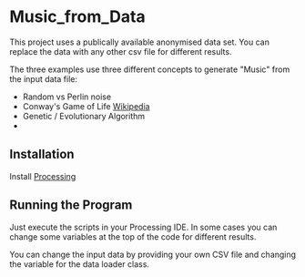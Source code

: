 # Music_from_Data
This project uses a publically available anonymised data set. You can replace the data with any other csv file for different results.

The three examples use three different concepts to generate "Music" from the input data file:
* Random vs Perlin noise
* Conway's Game of Life [Wikipedia](https://en.wikipedia.org/wiki/Conway%27s_Game_of_Life)
* Genetic / Evolutionary Algorithm
* 
## Installation
Install [Processing](https://processing.org/)

## Running the Program
Just execute the scripts in your Processing IDE. In some cases you can change some variables at the top of the code for different results.

You can change the input data by providing your own CSV file and changing the variable for the data loader class.
